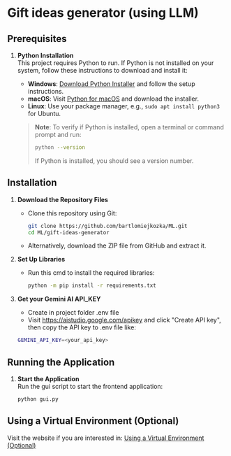 # Gift ideas generator (using LLM)

## Prerequisites

1. **Python Installation**  
   This project requires Python to run. If Python is not installed on your system, follow these instructions to download and install it:
   - **Windows**: [Download Python Installer](https://www.python.org/ftp/python/3.10.7/python-3.10.7-amd64.exe) and follow the setup instructions.
   - **macOS**: Visit [Python for macOS](https://www.python.org/downloads/macos/) and download the installer.
   - **Linux**: Use your package manager, e.g., `sudo apt install python3` for Ubuntu.

   > **Note**: To verify if Python is installed, open a terminal or command prompt and run:
   > ```bash
   > python --version
   > ```
   > If Python is installed, you should see a version number.

## Installation

1. **Download the Repository Files**  
   - Clone this repository using Git:
     ```bash
     git clone https://github.com/bartlomiejkozka/ML.git
     cd ML/gift-ideas-generator
     ````
   - Alternatively, download the ZIP file from GitHub and extract it.

2. **Set Up Libraries**
   - Run this cmd to install the required libraries:
     ```bash
     python -m pip install -r requirements.txt
     ```

3. **Get your Gemini AI API_KEY**
    - Create in project folder .env file
    - Visit https://aistudio.google.com/apikey
    and click "Create API key",
    then copy the API key to .env file like:
    ```bash
    GEMINI_API_KEY=<your_api_key>
    ```
## Running the Application

1. **Start the Application**  
   Run the gui script to start the frontend application:
   ```bash
   python gui.py
   ```

## Using a Virtual Environment (Optional)
Visit the website if you are interested in:
[Using a Virtual Environment (Optional)](https://realpython.com/python-virtual-environments-a-primer/)
   
